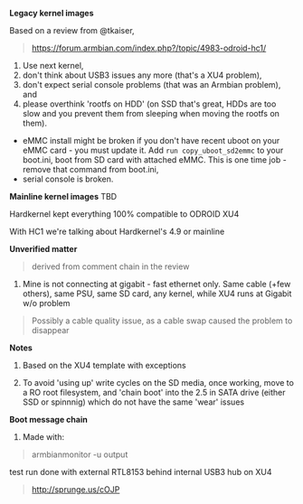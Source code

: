 **Legacy kernel images**

Based on a review from @tkaiser, 

> https://forum.armbian.com/index.php?/topic/4983-odroid-hc1/

1. Use next kernel, 
1. don't think about USB3 issues any more (that's a XU4 problem), 
1. don't expect serial console problems (that was an Armbian problem), and 
1. please overthink 'rootfs on HDD' (on SSD that's great, HDDs are too slow and you prevent them from sleeping when moving the rootfs on them).

- eMMC install might be broken if you don't have recent uboot on your eMMC card - you must update it. Add `run copy_uboot_sd2emmc` to your boot.ini, boot from SD card with attached eMMC. This is one time job - remove that command from boot.ini,
- serial console is broken.

**Mainline kernel images** 
TBD

Hardkernel kept everything 100% compatible to ODROID XU4

With HC1 we're talking about Hardkernel's 4.9 or mainline

**Unverified matter**
> derived from comment chain in the review

1. Mine is not connecting at gigabit - fast ethernet only. Same cable (+few others), same PSU, same SD card, any kernel, while XU4 runs at Gigabit w/o problem
> Possibly a cable quality issue, as a cable swap caused the problem to disappear

**Notes**
1. Based on the XU4 template with exceptions

1. To avoid 'using up' write cycles on the SD media, once working, move to a RO root
filesystem, and 'chain boot' into the 2.5 in SATA drive (either SSD or spinnnig)
which do not have the same 'wear' issues

**Boot message chain**
1. Made with: 
> armbianmonitor -u output 

test run done with external RTL8153 behind internal USB3 hub on XU4

> http://sprunge.us/cOJP
